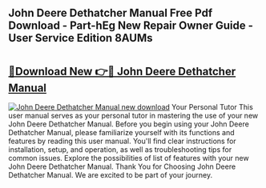 ## John Deere Dethatcher Manual Free Pdf Download - Part-hEg New Repair Owner Guide - User Service Edition 8AUMs

# <h2><a href="http://bc95126.oget.top/?id=John+Deere+Dethatcher+Manual">🔗Download New 👉🔴 John Deere Dethatcher Manual</a></h2>

[![John Deere Dethatcher Manual new download](https://i.imgur.com/5g1atiW.png)](http://bc95126.oget.top/?id=John+Deere+Dethatcher+Manual)
Your Personal Tutor This user manual serves as your personal tutor in mastering the use of your new John Deere Dethatcher Manual. Before you begin using your John Deere Dethatcher Manual, please familiarize yourself with its functions and features by reading this user manual. You'll find clear instructions for installation, setup, and operation, as well as troubleshooting tips for common issues. Explore the possibilities of list of features with your new John Deere Dethatcher Manual. Thank You for Choosing John Deere Dethatcher Manual. We are excited to be part of your journey.
